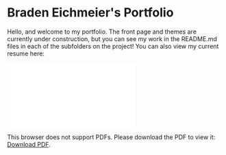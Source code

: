 # Braden Eichmeier's Portfolio

Hello, and welcome to my portfolio. The front page and themes are currently under construction, but you can see my work in the README.md files in each of the subfolders on the project! You can also view my current resume here:

<object data="Braden_Eichmeier_Resume.pdf" type="application/pdf" width="700px" height="700px">
    <embed src="Braden_Eichmeier_Resume.pdf">
        <p>This browser does not support PDFs. Please download the PDF to view it: <a href="Braden_Eichmeier_Resume.pdf">Download PDF</a>.</p>
    </embed>
</object>
